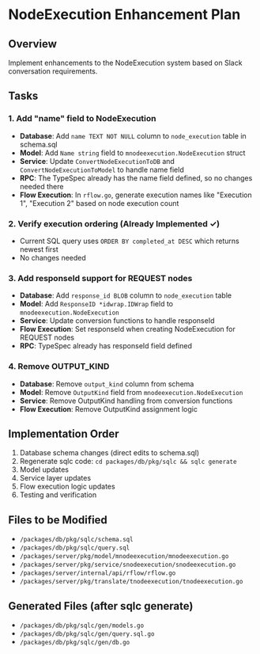 # NodeExecution Enhancement Plan

## Overview
Implement enhancements to the NodeExecution system based on Slack conversation requirements.

## Tasks

### 1. Add "name" field to NodeExecution
- **Database**: Add `name TEXT NOT NULL` column to `node_execution` table in schema.sql
- **Model**: Add `Name string` field to `mnodeexecution.NodeExecution` struct
- **Service**: Update `ConvertNodeExecutionToDB` and `ConvertNodeExecutionToModel` to handle name field
- **RPC**: The TypeSpec already has the name field defined, so no changes needed there
- **Flow Execution**: In `rflow.go`, generate execution names like "Execution 1", "Execution 2" based on node execution count

### 2. Verify execution ordering (Already Implemented ✓)
- Current SQL query uses `ORDER BY completed_at DESC` which returns newest first
- No changes needed

### 3. Add responseId support for REQUEST nodes
- **Database**: Add `response_id BLOB` column to `node_execution` table
- **Model**: Add `ResponseID *idwrap.IDWrap` field to `mnodeexecution.NodeExecution`
- **Service**: Update conversion functions to handle responseId
- **Flow Execution**: Set responseId when creating NodeExecution for REQUEST nodes
- **RPC**: TypeSpec already has responseId field defined

### 4. Remove OUTPUT_KIND
- **Database**: Remove `output_kind` column from schema
- **Model**: Remove `OutputKind` field from `mnodeexecution.NodeExecution`
- **Service**: Remove OutputKind handling from conversion functions
- **Flow Execution**: Remove OutputKind assignment logic

## Implementation Order
1. Database schema changes (direct edits to schema.sql)
2. Regenerate sqlc code: `cd packages/db/pkg/sqlc && sqlc generate`
3. Model updates
4. Service layer updates
5. Flow execution logic updates
6. Testing and verification

## Files to be Modified
- `/packages/db/pkg/sqlc/schema.sql`
- `/packages/db/pkg/sqlc/query.sql`
- `/packages/server/pkg/model/mnodeexecution/mnodeexecution.go`
- `/packages/server/pkg/service/snodeexecution/snodeexecution.go`
- `/packages/server/internal/api/rflow/rflow.go`
- `/packages/server/pkg/translate/tnodeexecution/tnodeexecution.go`

## Generated Files (after sqlc generate)
- `/packages/db/pkg/sqlc/gen/models.go`
- `/packages/db/pkg/sqlc/gen/query.sql.go`
- `/packages/db/pkg/sqlc/gen/db.go`